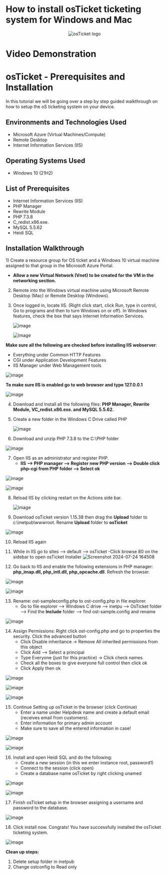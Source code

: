 # How to install osTicket ticketing system for Windows and Mac
<p align="center">
<img src="https://i.imgur.com/Clzj7Xs.png" alt="osTicket logo"/>
</p>

<h1>Video Demonstration</h1>

<h1>osTicket - Prerequisites and Installation</h1>
In this tutorial we will be going over a step by step guided walkthrough on how to setup the oS ticketing system on your device. <br />


<h2>Environments and Technologies Used</h2>

- Microsoft Azure (Virtual Machines/Compute)
- Remote Desktop
- Internet Information Services (IIS)

<h2>Operating Systems Used </h2>

- Windows 10</b> (21H2)

<h2>List of Prerequisites</h2>

- Internet Information Services (IIS)
- PHP Manager
- Rewrite Module
- PHP 7.3.8
- C_redist.x86.exe.
- MySQL 5.5.62
- Heidi SQL

<h2>Installation Walkthrough</h2>


<p>

<p>
1) Create a resource group for OS ticket and a Windows 10 virtual machine assigned to that group in the Microsoft Azure Portal. 
  
  - **Allow a new Virtual Network (Vnet) to be created for the VM in the networking section.**

2) Remote into the Windows virtual machine using Microsoft Remote Desktop (Mac) or Remote Desktop (Windows).

3) Once logged in, locate IIS. (Right click start, click Run, type in control, Go to programs and then to turn Windows on or off). In Windows features, check the box that says Internet Information Services.

   ![image](https://github.com/user-attachments/assets/99db8bbf-a576-440e-9268-65b1c7d0f903)

   ![image](https://github.com/user-attachments/assets/c5e663ac-47ec-4af1-bebd-5f9e6fe90996)
   

**Make sure all the following are checked before installing IIS webserver**:
- Everything under Common HTTP Features
- CGI under Application Development Features
- IIS Manager under Web Management tools


![image](https://github.com/user-attachments/assets/0192c0c0-0d40-4e15-908e-2a990e82e09a)


**To make sure IIS is enabled go to web browser and type 127.0.0.1**
   
   ![image](https://github.com/user-attachments/assets/3ab2bba5-f90a-4ae9-b1dd-acf44d9b2b49)

4) Download and Install all the following files: **PHP Manager, Rewrite Module, VC_redist.x86.exe. and MySQL 5.5.62.**

5) Create a new folder in the Windows C Drive called PHP
   
   ![image](https://github.com/user-attachments/assets/c3bf9b65-c6d3-42c1-a775-8c8af1bbc113)

6)  Download and unzip PHP 7.3.8 to the C:\PHP folder

 
![image](https://github.com/user-attachments/assets/bee1315e-6325-455a-8e85-e41193480e88)

 
7) Open IIS as an administrator and register PHP.
    - **IIS --> PHP manager --> Register new PHP version --> Double click php-cgi from PHP folder --> Select ok**
  
   
 ![image](https://github.com/user-attachments/assets/f6983f8c-5ccb-42f5-9577-7bf18eedd71a)

 ![image](https://github.com/user-attachments/assets/59151779-9eb2-423e-9e99-6ce4fe891f6b)

8) Reload IIS by clicking restart on the Actions side bar.
   
   ![image](https://github.com/user-attachments/assets/fbbf4c93-874c-4365-bffd-20022d58fb5a)
   
9) Download osTicket version 1.15.38 then drag the **Upload** folder to c:\inetpub\wwwroot. Rename **Upload** folder to **osTicket**

![image](https://github.com/user-attachments/assets/9faa3bb3-2798-48b7-9ecd-40551ade8ae9)

10) Reload IIS again
   
11) While in IIS go to sites --> default --> osTicket
   -Click browse 80 on the sidebar to open osTicket Installer
![Screenshot 2024-07-24 164508](https://github.com/user-attachments/assets/ac6559f0-e091-431d-8fbc-dfaef428a4bd)

12) Go back to IIS and enable the following extensions in PHP manager: **php_imap.dll, php_intl.dll, php_opcache.dll**. Refresh the browser.

  ![image](https://github.com/user-attachments/assets/31329e37-c86d-443a-a367-70c782019ae0)


  ![image](https://github.com/user-attachments/assets/7b297a1c-5ecc-46e1-af51-dcc49c1addca)

 13) Rename: ost-sampleconfig.php to ost-config.php in file explorer.
     -  Go to file explorer --> Windows C drive --> inetpu --> OsTicket folder --> Find the **Include** folder --> find ost-sample.config and rename
     
![image](https://github.com/user-attachments/assets/2c1f4d6f-41e4-46dd-b61d-1feb613cab34)

  
14) Assign Permissions: Right click ost-config.php and go to properties the security. Click the advanced button
      - Click Disable inheritance -> Remove All inherited permissions from this object
      - Click Add --> Select a principal 
      - Type Everyone (just for this practice) -> Click check names
      - Check all the boxes to give everyone full control then click ok
      - Click Apply then ok
    
![image](https://github.com/user-attachments/assets/55c1dbcf-690e-4c08-bcec-118207d8e08a)

![image](https://github.com/user-attachments/assets/fa747b13-9f28-4d53-a38f-491634fb88fe)

![image](https://github.com/user-attachments/assets/ed4d7c1b-d96a-45dd-ae4f-f2da7edd80ba)


15) Continue Setting up osTicket in the browser (click Continue)
    - Enter a name under Helpdesk name and create a default email (receives email from customers).
    - Enter information for primary admin account
    - Make sure to save all the entered information in case!

![image](https://github.com/user-attachments/assets/936b3062-13da-4a38-9d79-f370a57f3fbe)

![image](https://github.com/user-attachments/assets/c5509c82-e8ad-4af7-928f-7c2ec0a9ec0a)


16) Install and open Heidi SQL and do the following:
    - Create a new session (in this we enter instance root, password1)
    - Connect to the session (click open)
    - Create a database name osTicket by right clicking unamed
      
![image](https://github.com/user-attachments/assets/4f534b9a-f213-4a61-ad28-9542b465f483)


   ![image](https://github.com/user-attachments/assets/a1610ac9-3447-4716-8ee5-7fa13f364c2e)


  17) Finish osTicket setup in the browser assigning a username and password to the database.

![image](https://github.com/user-attachments/assets/57545c61-bc0a-4eea-b54e-63770726e37d)

  18) Click install now. Congrats! You have successfully installed the osTicket ticketing system.

![image](https://github.com/user-attachments/assets/b7684a57-151c-4fa3-acb0-c42291c9a6e1)


**Clean up steps:**
1) Delete setup folder in inetpub
2) Change ostconfig to Read only






